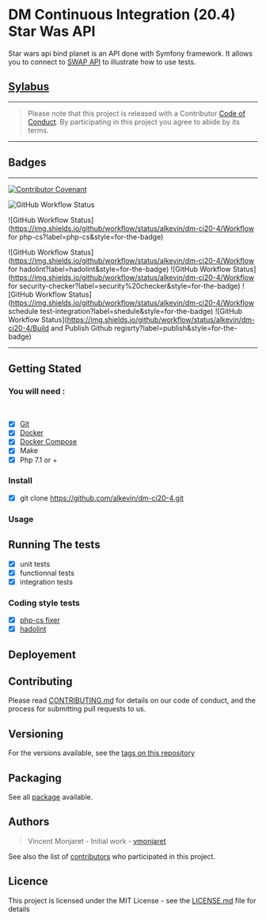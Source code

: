 # DM Continuous Integration (20.4) Star Was API

Star wars api bind planet is an API done with Symfony framework. It allows you to connect to [SWAP API](https://swapi.co/) to illustrate how to use tests.

## [Sylabus](https://github.com/alkevin/dm-ci20-4/blob/master/sylabus.md)

------
>   Please note that this project is released with a Contributor [Code of Conduct](https://github.com/alkevin/dm-ci20-4/blob/master/CODE_OF_CONDUCT.md). By participating in this project you agree to abide by its terms.
------

## Badges 

-------
[![Contributor Covenant](https://img.shields.io/badge/Contributor%20Covenant-v2.0%20adopted-ff69b4.svg)](https://github.com/alkevin/dm-ci20-4/blob/master/CODE_OF_CONDUCT.md)

![GitHub Workflow Status](https://img.shields.io/github/workflow/status/alkevin/dm-ci20-4/Workflow%20for%20hadolint?label=ci%20test&logo=github&style=for-the-badge)

![GitHub Workflow Status](https://img.shields.io/github/workflow/status/alkevin/dm-ci20-4/Workflow for php-cs?label=php-cs&style=for-the-badge)

![GitHub Workflow Status](https://img.shields.io/github/workflow/status/alkevin/dm-ci20-4/Workflow for hadolint?label=hadolint&style=for-the-badge)
![GitHub Workflow Status](https://img.shields.io/github/workflow/status/alkevin/dm-ci20-4/Workflow for security-checker?label=security%20checker&style=for-the-badge)
![GitHub Workflow Status](https://img.shields.io/github/workflow/status/alkevin/dm-ci20-4/Workflow schedule test-integration?label=shedule&style=for-the-badge)
![GitHub Workflow Status](https://img.shields.io/github/workflow/status/alkevin/dm-ci20-4/Build and Publish Github regisrty?label=publish&style=for-the-badge)

-------

## Getting Stated

### You will need :
​
- [X] [Git](https://www.atlassian.com/fr/git/tutorials/install-git)
- [X] [Docker](https://docs.docker.com/install/)
- [X] [Docker Compose](https://docs.docker.com/compose/install/)
- [X] Make
- [X] Php 7.1 or +

### Install

- [X] git clone https://github.com/alkevin/dm-ci20-4.git

### Usage

## Running The tests

- [X] unit tests
- [X] functionnal tests
- [X] integration tests

### Coding style tests

- [X] [php-cs fixer](https://github.com/FriendsOfPHP/PHP-CS-Fixer)
- [X] [hadolint](https://github.com/hadolint/hadolint)

## Deployement

## Contributing

Please read [CONTRIBUTING.md](https://github.com/alkevin/dm-ci20-4/blob/master/CONTRIBUTING.md) for details on our code of conduct, and the process for submitting pull requests to us.

## Versioning

For the versions available, see the [tags on this repository](https://github.com/alkevin/dm-ci20-4/releases)

## Packaging

See all [package](https://github.com/alkevin/dm-ci20-4/packages) available.

## Authors

> Vincent Monjaret - Initial work - [vmonjaret](https://github.com/vmonjaret)

See also the list of [contributors](https://github.com/alkevin/dm-ci20-4/graphs/contributors) who participated in this project.

## Licence

This project is licensed under the MIT License - see the [LICENSE.md](https://github.com/alkevin/dm-ci20-4/blob/master/LICENCE.md) file for details